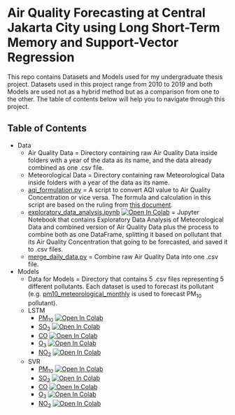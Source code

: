 # Air Quality Forecasting at Central Jakarta City using Long Short-Term Memory and Support-Vector Regression

This repo contains Datasets and Models used for my undergraduate thesis project. Datasets used in this project range from 2010 to 2019 and both Models are used not as a hybrid method but as a comparison from one to the other. The table of contents below will help you to navigate through this project.

## Table of Contents
- Data
    - Air Quality Data = Directory containing raw Air Quality Data inside folders with a year of the data as its name, and the data already combined as one .csv file.
    - Meteorological Data = Directory containing raw Meteorological Data inside folders with a year of the data as its name.
    - [aqi_formulation.py](https://github.com/moeswick18/jkt-aqi-forecasting/blob/main/Data/aqi_formulation.py) = A script to convert AQI value to Air Quality Concentration or vice versa. The formula and calculation in this script are based on the ruling from [this document](https://ditppu.menlhk.go.id/portal/uploads/news/1600940556_P_14_2020_ISPU_menlhk_07302020074834.pdf).
    - [exploratory_data_analysis.ipynb](https://github.com/moeswick18/jkt-aqi-forecasting/blob/main/Data/exploratory_data_analysis.ipynb) [![Open In Colab](https://colab.research.google.com/assets/colab-badge.svg)](https://colab.research.google.com/github/moeswick18/jkt-aqi-forecasting/blob/main/Data/exploratory_data_analysis.ipynb) = Jupyter Notebook that contains Exploratory Data Analysis of Meteorological Data and combined version of Air Quality Data plus the process to combine both as one DataFrame, splitting it based on pollutant that its Air Quality Concentration that going to be forecasted, and saved it to .csv files.
    - [merge_daily_data.py](https://github.com/moeswick18/jkt-aqi-forecasting/blob/main/Data/merge_daily_data.py) = Combine raw Air Quality Data into one .csv file.
- Models
    - Data for Models = Directory that contains 5 .csv files representing 5 different pollutants. Each dataset is used to forecast its pollutant (e.g. [pm10_meteorological_monthly](https://github.com/moeswick18/jkt-aqi-forecasting/blob/main/Model/Data%20for%20Model/pm10_meteorolgical_monthly.csv) is used to forecast PM<sub>10</sub> pollutant).
    - LSTM
        - [PM<sub>10</sub>](https://github.com/moeswick18/jkt-aqi-forecasting/blob/main/Model/LSTM/pm10_monthly_80-20.ipynb) [![Open In Colab](https://colab.research.google.com/assets/colab-badge.svg)](https://colab.research.google.com/github/moeswick18/jkt-aqi-forecasting/blob/main/Model/LSTM/pm10_monthly_80-20.ipynb)
        - [SO<sub>2</sub>](https://github.com/moeswick18/jkt-aqi-forecasting/blob/main/Model/LSTM/so2_monthly_80-20.ipynb) [![Open In Colab](https://colab.research.google.com/assets/colab-badge.svg)](https://colab.research.google.com/github/moeswick18/jkt-aqi-forecasting/blob/main/Model/LSTM/so2_monthly_80-20.ipynb)
        - [CO](https://github.com/moeswick18/jkt-aqi-forecasting/blob/main/Model/LSTM/co_monthly_80-20.ipynb) [![Open In Colab](https://colab.research.google.com/assets/colab-badge.svg)](https://colab.research.google.com/github/moeswick18/jkt-aqi-forecasting/blob/main/Model/LSTM/co_monthly_80-20.ipynb)
        - [O<sub>3</sub>](https://github.com/moeswick18/jkt-aqi-forecasting/blob/main/Model/LSTM/o3_monthly_80-20.ipynb) [![Open In Colab](https://colab.research.google.com/assets/colab-badge.svg)](https://colab.research.google.com/github/moeswick18/jkt-aqi-forecasting/blob/main/Model/LSTM/o3_monthly_80-20.ipynb)
        - [NO<sub>2</sub>](https://github.com/moeswick18/jkt-aqi-forecasting/blob/main/Model/LSTM/no2_monthly_80-20.ipynb) [![Open In Colab](https://colab.research.google.com/assets/colab-badge.svg)](https://colab.research.google.com/github/moeswick18/jkt-aqi-forecasting/blob/main/Model/LSTM/no2_monthly_80-20.ipynb)
    - SVR
        - [PM<sub>10</sub>](https://github.com/moeswick18/jkt-aqi-forecasting/blob/main/Model/SVR/svr_pm10_monthly_80-20.ipynb) [![Open In Colab](https://colab.research.google.com/assets/colab-badge.svg)](https://colab.research.google.com/github/moeswick18/jkt-aqi-forecasting/blob/main/Model/SVR/svr_pm10_monthly_80-20.ipynb)
        - [SO<sub>2</sub>](https://github.com/moeswick18/jkt-aqi-forecasting/blob/main/Model/SVR/svr_so2_monthly_80-20.ipynb) [![Open In Colab](https://colab.research.google.com/assets/colab-badge.svg)](https://colab.research.google.com/github/moeswick18/jkt-aqi-forecasting/blob/main/Model/SVR/svr_so2_monthly_80-20.ipynb)
        - [CO](https://github.com/moeswick18/jkt-aqi-forecasting/blob/main/Model/SVR/svr_co_monthly_80-20.ipynb) [![Open In Colab](https://colab.research.google.com/assets/colab-badge.svg)](https://colab.research.google.com/github/moeswick18/jkt-aqi-forecasting/blob/main/Model/SVR/svr_co_monthly_80-20.ipynb)
        - [O<sub>3</sub>](https://github.com/moeswick18/jkt-aqi-forecasting/blob/main/Model/SVR/svr_o3_monthly_80-20.ipynb) [![Open In Colab](https://colab.research.google.com/assets/colab-badge.svg)](https://colab.research.google.com/github/moeswick18/jkt-aqi-forecasting/blob/main/Model/SVR/svr_o3_monthly_80-20.ipynb)
        - [NO<sub>2</sub>](https://github.com/moeswick18/jkt-aqi-forecasting/blob/main/Model/SVR/svr_no2_monthly_80-20.ipynb) [![Open In Colab](https://colab.research.google.com/assets/colab-badge.svg)](https://colab.research.google.com/github/moeswick18/jkt-aqi-forecasting/blob/main/Model/SVR/svr_o3_monthly_80-20.ipynb)
